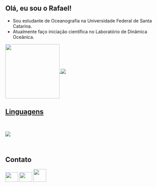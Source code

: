 ## Olá, eu sou o Rafael! 
- Sou estudante de Oceanografia na Universidade Federal de Santa Catarina.
- Atualmente faço iniciação científica no Laboratório de Dinâmica Oceânica.

<div>
  <a href="https://github.com/faelvulgo">
   <img align="center" height="170" src="https://github-readme-stats.vercel.app/api/top-langs/?username=faelvulgo&layout=compact&langs_count=16&theme=tokyonight"/>
   <img align="center" src="https://github-readme-stats.vercel.app/api?username=faelvulgo&show_icons=true&theme=tokyonight&include_all_commits=true&count_private=true&hide=issues"/>
</div>

## Linguagens
</br>
<p align="left">
  <a href="https://skillicons.dev">
    <img src="https://skillicons.dev/icons?i=py,r" />
  </a>
</p>
  
</br>

## Contato
<div> 
  <a href = "mailto: rafael.bittencourt.2002@gmail.com"><img src="https://cdn.svgporn.com/logos/google-gmail.svg" height="30" width="40" target="_blank"></a>
  <a href="www.linkedin.com/in/rafael-bittencourt-07b5a22b7" target="_blank"><img src="https://cdn.svgporn.com/logos/linkedin-icon.svg" height="30" width="40" target="_blank"></a>
  <a href="http://lattes.cnpq.br/2783683502858036" target="_blank"><img src="https://hc.unicamp.br/wp-content/uploads/2020/04/icon-lattes.png" height="40" width="40" target="_blank"></a>
 </br>
</br> 
</div>
